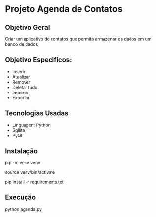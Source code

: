 # Projeto Agenda de Contatos

## Objetivo Geral

Criar um aplicativo de contatos que permita armazenar os dados em um banco de dados

## Objetivo Especificos:

* Inserir
* Atualizar
* Remover
* Deletar tudo
* Importa
* Exportar

## Tecnologias Usadas

- Linguagen: Python
- Sqllite
- PyQt

## Instalação

pip -m venv venv

source venv/bin/activate

pip install -r requirements.txt


## Execução

python agenda.py
